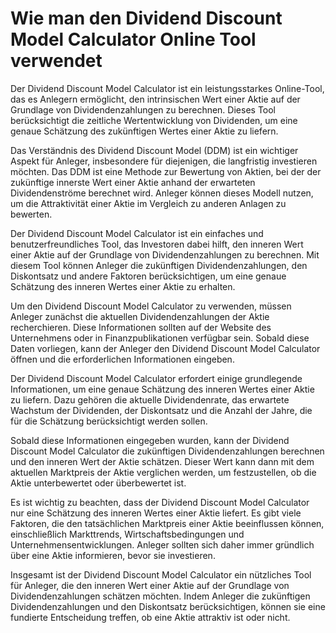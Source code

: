 Wie man den Dividend Discount Model Calculator Online Tool verwendet
====================================================================

Der Dividend Discount Model Calculator ist ein leistungsstarkes Online-Tool, das es Anlegern ermöglicht, den intrinsischen Wert einer Aktie auf der Grundlage von Dividendenzahlungen zu berechnen. Dieses Tool berücksichtigt die zeitliche Wertentwicklung von Dividenden, um eine genaue Schätzung des zukünftigen Wertes einer Aktie zu liefern.

Das Verständnis des Dividend Discount Model (DDM) ist ein wichtiger Aspekt für Anleger, insbesondere für diejenigen, die langfristig investieren möchten. Das DDM ist eine Methode zur Bewertung von Aktien, bei der der zukünftige innerste Wert einer Aktie anhand der erwarteten Dividendenströme berechnet wird. Anleger können dieses Modell nutzen, um die Attraktivität einer Aktie im Vergleich zu anderen Anlagen zu bewerten.

Der Dividend Discount Model Calculator ist ein einfaches und benutzerfreundliches Tool, das Investoren dabei hilft, den inneren Wert einer Aktie auf der Grundlage von Dividendenzahlungen zu berechnen. Mit diesem Tool können Anleger die zukünftigen Dividendenzahlungen, den Diskontsatz und andere Faktoren berücksichtigen, um eine genaue Schätzung des inneren Wertes einer Aktie zu erhalten.

Um den Dividend Discount Model Calculator zu verwenden, müssen Anleger zunächst die aktuellen Dividendenzahlungen der Aktie recherchieren. Diese Informationen sollten auf der Website des Unternehmens oder in Finanzpublikationen verfügbar sein. Sobald diese Daten vorliegen, kann der Anleger den Dividend Discount Model Calculator öffnen und die erforderlichen Informationen eingeben.

Der Dividend Discount Model Calculator erfordert einige grundlegende Informationen, um eine genaue Schätzung des inneren Wertes einer Aktie zu liefern. Dazu gehören die aktuelle Dividendenrate, das erwartete Wachstum der Dividenden, der Diskontsatz und die Anzahl der Jahre, die für die Schätzung berücksichtigt werden sollen.

Sobald diese Informationen eingegeben wurden, kann der Dividend Discount Model Calculator die zukünftigen Dividendenzahlungen berechnen und den inneren Wert der Aktie schätzen. Dieser Wert kann dann mit dem aktuellen Marktpreis der Aktie verglichen werden, um festzustellen, ob die Aktie unterbewertet oder überbewertet ist.

Es ist wichtig zu beachten, dass der Dividend Discount Model Calculator nur eine Schätzung des inneren Wertes einer Aktie liefert. Es gibt viele Faktoren, die den tatsächlichen Marktpreis einer Aktie beeinflussen können, einschließlich Markttrends, Wirtschaftsbedingungen und Unternehmensentwicklungen. Anleger sollten sich daher immer gründlich über eine Aktie informieren, bevor sie investieren.

Insgesamt ist der Dividend Discount Model Calculator ein nützliches Tool für Anleger, die den inneren Wert einer Aktie auf der Grundlage von Dividendenzahlungen schätzen möchten. Indem Anleger die zukünftigen Dividendenzahlungen und den Diskontsatz berücksichtigen, können sie eine fundierte Entscheidung treffen, ob eine Aktie attraktiv ist oder nicht.